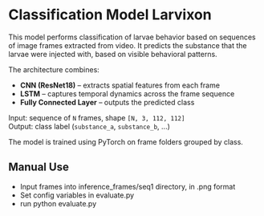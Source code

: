 # Classification Model Larvixon

This model performs classification of larvae behavior based on sequences of image frames extracted from video. It predicts the substance that the larvae were injected with, based on visible behavioral patterns.

The architecture combines:

- **CNN (ResNet18)** – extracts spatial features from each frame  
- **LSTM** – captures temporal dynamics across the frame sequence  
- **Fully Connected Layer** – outputs the predicted class

Input: sequence of `N` frames, shape `[N, 3, 112, 112]`  
Output: class label (`substance_a`, `substance_b`, ...)

The model is trained using PyTorch on frame folders grouped by class.

## Manual Use

- Input frames into inference_frames/seq1 directory, in .png format
- Set config variables in evaluate.py
- run python evaluate.py
